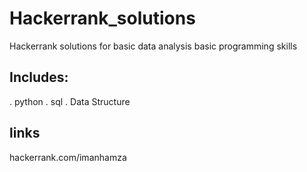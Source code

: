 # Hackerrank_solutions
Hackerrank solutions for basic data analysis basic programming skills
## Includes:
. python
. sql
. Data Structure

## links
hackerrank.com/imanhamza